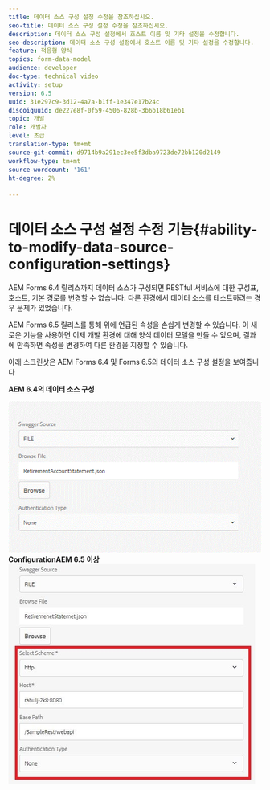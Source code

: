 ```yaml
---
title: 데이터 소스 구성 설정 수정을 참조하십시오.
seo-title: 데이터 소스 구성 설정 수정을 참조하십시오.
description: 데이터 소스 구성 설정에서 호스트 이름 및 기타 설정을 수정합니다.
seo-description: 데이터 소스 구성 설정에서 호스트 이름 및 기타 설정을 수정합니다.
feature: 적응형 양식
topics: form-data-model
audience: developer
doc-type: technical video
activity: setup
version: 6.5
uuid: 31e297c9-3d12-4a7a-b1ff-1e347e17b24c
discoiquuid: de227e8f-0f59-4506-828b-3b6b18b61eb1
topic: 개발
role: 개발자
level: 초급
translation-type: tm+mt
source-git-commit: d9714b9a291ec3ee5f3dba9723de72bb120d2149
workflow-type: tm+mt
source-wordcount: '161'
ht-degree: 2%

---
```



# 데이터 소스 구성 설정 수정 기능{#ability-to-modify-data-source-configuration-settings}

AEM Forms 6.4 릴리스까지 데이터 소스가 구성되면 RESTful 서비스에 대한 구성표, 호스트, 기본 경로를 변경할 수 없습니다. 다른 환경에서 데이터 소스를 테스트하려는 경우 문제가 있었습니다.

AEM Forms 6.5 릴리스를 통해 위에 언급된 속성을 손쉽게 변경할 수 있습니다. 이 새로운 기능을 사용하면 이제 개발 환경에 대해 양식 데이터 모델을 만들 수 있으며, 결과에 만족하면 속성을 변경하여 다른 환경을 지정할 수 있습니다.

아래 스크린샷은 AEM Forms 6.4 및 Forms 6.5의 데이터 소스 구성 설정을 보여줍니다

**AEM 6.4의 데이터 소스 구성**

![64DataSource ](assets/64release.gif)
**ConfigurationAEM 6.5 이상**
![의 편집 가능한 데이터 소스 구성](assets/modifiabledatasource.jfif)

